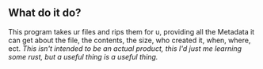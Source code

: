 ## What do it do?  
This program takes ur files and rips them for u, providing all the Metadata it can get about the file, the contents, the size, who created it, when, where, ect. *This isn't intended to be an actual product, this I'd just me learning some rust, but a useful thing is a useful thing.*
